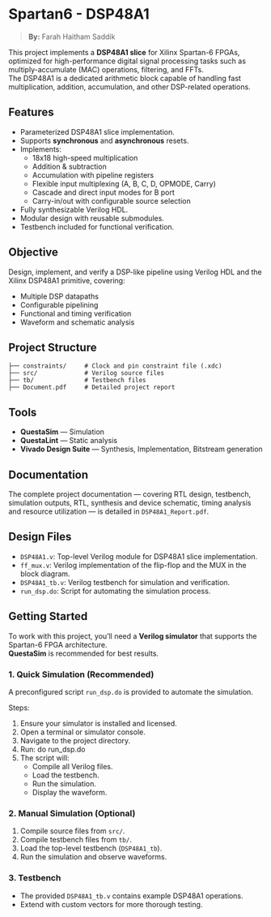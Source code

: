# Spartan6 - DSP48A1

> **By:** Farah Haitham Saddik

This project implements a **DSP48A1 slice** for Xilinx Spartan-6 FPGAs, optimized for high-performance digital signal processing tasks such as multiply-accumulate (MAC) operations, filtering, and FFTs.  
The DSP48A1 is a dedicated arithmetic block capable of handling fast multiplication, addition, accumulation, and other DSP-related operations.

## Features

- Parameterized DSP48A1 slice implementation.
- Supports **synchronous** and **asynchronous** resets.
- Implements:
  - 18x18 high-speed multiplication
  - Addition & subtraction
  - Accumulation with pipeline registers
  - Flexible input multiplexing (A, B, C, D, OPMODE, Carry)
  - Cascade and direct input modes for B port
  - Carry-in/out with configurable source selection
- Fully synthesizable Verilog HDL.
- Modular design with reusable submodules.
- Testbench included for functional verification.

## Objective

Design, implement, and verify a DSP-like pipeline using Verilog HDL and the Xilinx DSP48A1 primitive, covering:
- Multiple DSP datapaths
- Configurable pipelining
- Functional and timing verification
- Waveform and schematic analysis

## Project Structure

```
├── constraints/     # Clock and pin constraint file (.xdc)
├── src/             # Verilog source files
├── tb/              # Testbench files
├── Document.pdf     # Detailed project report
```

## Tools

- **QuestaSim** — Simulation
- **QuestaLint** — Static analysis
- **Vivado Design Suite** — Synthesis, Implementation, Bitstream generation

## Documentation

The complete project documentation — covering RTL design, testbench, simulation outputs, RTL, synthesis and device schematic, timing analysis and resource utilization — is detailed in `DSP48A1_Report.pdf`.

## Design Files

- `DSP48A1.v`: Top-level Verilog module for DSP48A1 slice implementation.
- `ff_mux.v`: Verilog implementation of the flip-flop and the MUX in the block diagram.
- `DSP48A1_tb.v`: Verilog testbench for simulation and verification.
- `run_dsp.do`: Script for automating the simulation process.

## Getting Started

To work with this project, you’ll need a **Verilog simulator** that supports the Spartan-6 FPGA architecture.  
**QuestaSim** is recommended for best results.

### 1. Quick Simulation (Recommended)

A preconfigured script `run_dsp.do` is provided to automate the simulation.

Steps:
1. Ensure your simulator is installed and licensed.
2. Open a terminal or simulator console.
3. Navigate to the project directory.
4. Run:
   do run_dsp.do
5. The script will:
   - Compile all Verilog files.
   - Load the testbench.
   - Run the simulation.
   - Display the waveform.

### 2. Manual Simulation (Optional)

1. Compile source files from `src/`.
2. Compile testbench files from `tb/`.
3. Load the top-level testbench (`DSP48A1_tb`).
4. Run the simulation and observe waveforms.

### 3. Testbench

- The provided `DSP48A1_tb.v` contains example DSP48A1 operations.
- Extend with custom vectors for more thorough testing.



